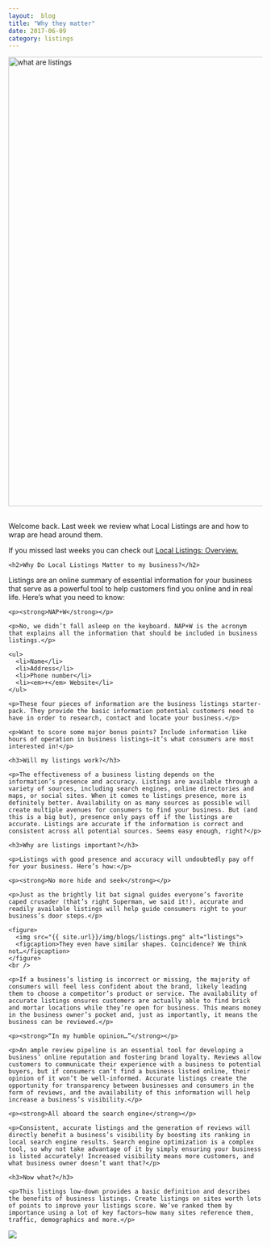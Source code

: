 ```yaml
---
layout:  blog
title: "Why they matter"
date: 2017-06-09
category: listings
---
```


<div class="row">
  <div class="col-sm-12">
    <img src="{{ site.url}}/img/blogs/whatarelistings.png" alt="what are listings" width="890px">
  </div>
</div>
<br />

<div class="row">
  <div class="col-sm-12">
    <p>Welcome back. Last week we review what Local Listings are and how to wrap are head around them.</p>
    <p>If you missed last weeks you can check out <a href="{{ site.baseurl }}{% post_url 2017-06-02-local-listing %}">Local Listings: Overview.</a></p>

    <h2>Why Do Local Listings Matter to my business?</h2>
  </div>
</div>

<div class="row">
  <div class="col-sm-12">
    <p>Listings are an online summary of essential information for your business that serve as a powerful tool to help customers find you online and in real life. Here’s what you need to know:</p>

    <p><strong>NAP+W</strong></p>

    <p>No, we didn’t fall asleep on the keyboard. NAP+W is the acronym that explains all the information that should be included in business listings.</p>

    <ul>
      <li>Name</li>
      <li>Address</li>
      <li>Phone number</li>
      <li><em>+</em> Website</li>
    </ul>

    <p>These four pieces of information are the business listings starter-pack. They provide the basic information potential customers need to have in order to research, contact and locate your business.</p>

    <p>Want to score some major bonus points? Include information like hours of operation in business listings—it’s what consumers are most interested in!</p>

    <h3>Will my listings work?</h3>

    <p>The effectiveness of a business listing depends on the information’s presence and accuracy. Listings are available through a variety of sources, including search engines, online directories and maps, or social sites. When it comes to listings presence, more is definitely better. Availability on as many sources as possible will create multiple avenues for consumers to find your business. But (and this is a big but), presence only pays off if the listings are accurate. Listings are accurate if the information is correct and consistent across all potential sources. Seems easy enough, right?</p>

    <h3>Why are listings important?</h3>

    <p>Listings with good presence and accuracy will undoubtedly pay off for your business. Here’s how:</p>

    <p><strong>No more hide and seek</strong></p>

    <p>Just as the brightly lit bat signal guides everyone’s favorite caped crusader (that’s right Superman, we said it!), accurate and readily available listings will help guide consumers right to your business’s door steps.</p>

    <figure>
      <img src="{{ site.url}}/img/blogs/listings.png" alt="listings">
      <figcaption>They even have similar shapes. Coincidence? We think not…</figcaption>
    </figure>
    <br />

    <p>If a business’s listing is incorrect or missing, the majority of consumers will feel less confident about the brand, likely leading them to choose a competitor’s product or service. The availability of accurate listings ensures customers are actually able to find brick and mortar locations while they’re open for business. This means money in the business owner’s pocket and, just as importantly, it means the business can be reviewed.</p>

    <p><strong>“In my humble opinion…”</strong></p>

    <p>An ample review pipeline is an essential tool for developing a business’ online reputation and fostering brand loyalty. Reviews allow customers to communicate their experience with a business to potential buyers, but if consumers can’t find a business listed online, their opinion of it won’t be well-informed. Accurate listings create the opportunity for transparency between businesses and consumers in the form of reviews, and the availability of this information will help increase a business’s visibility.</p>

    <p><strong>All aboard the search engine</strong></p>

    <p>Consistent, accurate listings and the generation of reviews will directly benefit a business’s visibility by boosting its ranking in local search engine results. Search engine optimization is a complex tool, so why not take advantage of it by simply ensuring your business is listed accurately! Increased visibility means more customers, and what business owner doesn’t want that?</p>

    <h3>Now what?</h3>

    <p>This listings low-down provides a basic definition and describes the benefits of business listings. Create listings on sites worth lots of points to improve your listings score. We’ve ranked them by importance using a lot of key factors—how many sites reference them, traffic, demographics and more.</p>
</div>

<div  class="row">
  <div class="col-sm-12">
    <p class="text-center"><a class="img-responsive img-thumbnail" href="http://qy8i.snapshotreport.biz/widget/landing-page/" target="_blank" title="Free Snapshot"><img src="{{baeurl}}/img/FreeReport.png"></a></p>
  </div>
</div>
